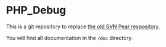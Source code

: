 PHP_Debug
=========

This is a git repository to replace [the old SVN Pear respository](http://svn.php.net/viewvc/pear/packages/PHP_Debug/).

You will find all documentation in the `/doc` directory.
